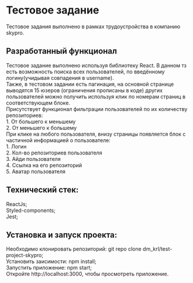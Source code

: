 # Тестовое задание  

Тестовое задания выполнено в рамках трудоустройства в компанию skypro.

## Разработанный функционал  

Тестовое задание выполнено используя библиотеку React. В данном тз есть возможность поиска всех пользователей, по введённому логину(учидывая совпадения в username).   
Также, в тестовом задании есть пагинация, на основной странице выводятся 15 юзеров (ограничения прописаны в коде) других пользователей можно получить используя клик по номерам страниц в соответствующем блоке.   
Присутствует функционал фильтрации пользователей по их количеству репозиториев:  
    1. От большего к меньшему  
    2. От меньшего к большему     
При клике на любого пользователя, внизу страницы появляется блок с частичной информацией о пользователе:  
    1. Логин  
    2. Кол-во репозиториев пользователя  
    3. Айди пользователя  
    4. Ссылка на его репозиторий  
    5. Аватар пользователя  

## Технический стек:  

ReactJs;  
Styled-components;  
Jest;  

## Установка и запуск проекта:
Необходимо клонировать репозиторий: git repo clone dm_krl/test-project-skypro;  
Установить заисимости: npm install;  
Запустить приложение: npm start;  
Откройте http://localhost:3000, чтобы просмотреть приложение.  


